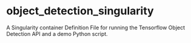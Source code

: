 # object_detection_singularity
A Singularity container Definition File for running the Tensorflow Object Detection API and a demo Python script.
